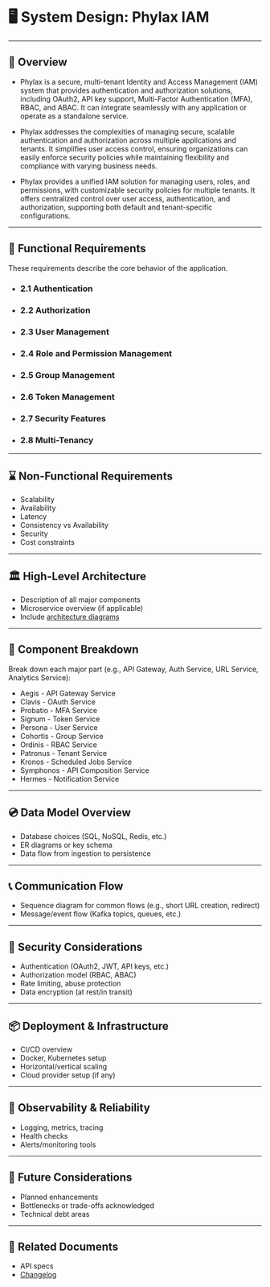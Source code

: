 # 🖥️ System Design: Phylax IAM

---

## 🎯 Overview

- Phylax is a secure, multi-tenant Identity and Access Management (IAM) system that provides authentication and authorization solutions, including OAuth2, API key support, Multi-Factor Authentication (MFA), RBAC, and ABAC. It can integrate seamlessly with any application or operate as a standalone service.
  
- Phylax addresses the complexities of managing secure, scalable authentication and authorization across multiple applications and tenants. It simplifies user access control, ensuring organizations can easily enforce security policies while maintaining flexibility and compliance with varying business needs.
  
- Phylax provides a unified IAM solution for managing users, roles, and permissions, with customizable security policies for multiple tenants. It offers centralized control over user access, authentication, and authorization, supporting both default and tenant-specific configurations.
  
---

## 📝 Functional Requirements

These requirements describe the core behavior of the application.

- ### 2.1 Authentication

- ### 2.2 Authorization

- ### 2.3 User Management

- ### 2.4 Role and Permission Management

- ### 2.5 Group Management

- ### 2.6 Token Management

- ### 2.7 Security Features

- ### 2.8 Multi-Tenancy

---

## ⌛️ Non-Functional Requirements

- Scalability
- Availability
- Latency
- Consistency vs Availability
- Security
- Cost constraints

---

## 🏛️ High-Level Architecture

- Description of all major components
- Microservice overview (if applicable)
- Include [architecture diagrams](./Diagrams/)

---

## 🧇 Component Breakdown

Break down each major part (e.g., API Gateway, Auth Service, URL Service, Analytics Service):

- Aegis - API Gateway Service
- Clavis - OAuth Service
- Probatio - MFA Service
- Signum - Token Service
- Persona - User Service
- Cohortis - Group Service
- Ordinis - RBAC Service
- Patronus - Tenant Service
- Kronos - Scheduled Jobs Service
- Symphonos - API Composition Service
- Hermes - Notification Service

---

## 💿 Data Model Overview
- Database choices (SQL, NoSQL, Redis, etc.)
- ER diagrams or key schema
- Data flow from ingestion to persistence

---

## 📞 Communication Flow
- Sequence diagram for common flows (e.g., short URL creation, redirect)
- Message/event flow (Kafka topics, queues, etc.)

---

## 🚨 Security Considerations
- Authentication (OAuth2, JWT, API keys, etc.)
- Authorization model (RBAC, ABAC)
- Rate limiting, abuse protection
- Data encryption (at rest/in transit)

---

## 📦 Deployment & Infrastructure
- CI/CD overview
- Docker, Kubernetes setup
- Horizontal/vertical scaling
- Cloud provider setup (if any)

---

## 🔎 Observability & Reliability
- Logging, metrics, tracing
- Health checks
- Alerts/monitoring tools

---

## 🔮 Future Considerations
- Planned enhancements
- Bottlenecks or trade-offs acknowledged
- Technical debt areas

---

## 📑 Related Documents
- API specs
- [Changelog](./changelog.md)
